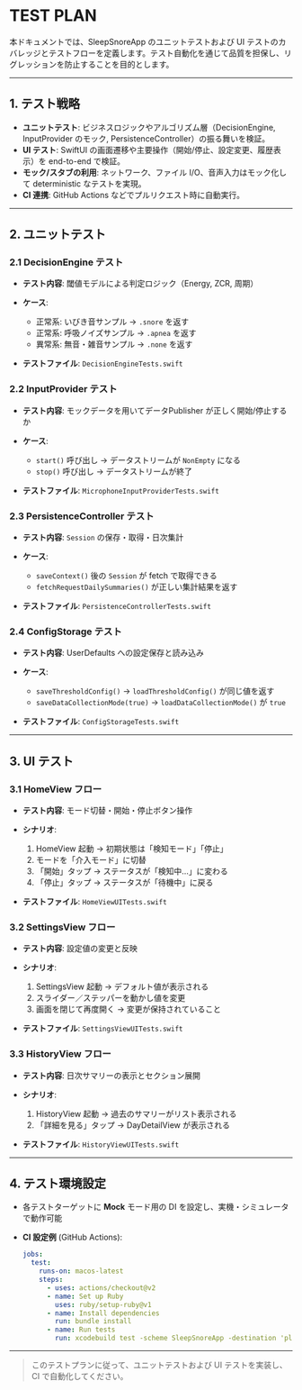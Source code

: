 # TEST PLAN

本ドキュメントでは、SleepSnoreApp のユニットテストおよび UI テストのカバレッジとテストフローを定義します。テスト自動化を通じて品質を担保し、リグレッションを防止することを目的とします。

---

## 1. テスト戦略

* **ユニットテスト**: ビジネスロジックやアルゴリズム層（DecisionEngine, InputProvider のモック, PersistenceController）の振る舞いを検証。
* **UI テスト**: SwiftUI の画面遷移や主要操作（開始/停止、設定変更、履歴表示）を end-to-end で検証。
* **モック/スタブの利用**: ネットワーク、ファイル I/O、音声入力はモック化して deterministic なテストを実現。
* **CI 連携**: GitHub Actions などでプルリクエスト時に自動実行。

---

## 2. ユニットテスト

### 2.1 DecisionEngine テスト

* **テスト内容**: 閾値モデルによる判定ロジック（Energy, ZCR, 周期）
* **ケース**:

  * 正常系: いびき音サンプル → `.snore` を返す
  * 正常系: 呼吸ノイズサンプル → `.apnea` を返す
  * 異常系: 無音・雑音サンプル → `.none` を返す
* **テストファイル**: `DecisionEngineTests.swift`

### 2.2 InputProvider テスト

* **テスト内容**: モックデータを用いてデータPublisher が正しく開始/停止するか
* **ケース**:

  * `start()` 呼び出し → データストリームが `NonEmpty` になる
  * `stop()` 呼び出し → データストリームが終了
* **テストファイル**: `MicrophoneInputProviderTests.swift`

### 2.3 PersistenceController テスト

* **テスト内容**: `Session` の保存・取得・日次集計
* **ケース**:

  * `saveContext()` 後の `Session` が fetch で取得できる
  * `fetchRequestDailySummaries()` が正しい集計結果を返す
* **テストファイル**: `PersistenceControllerTests.swift`

### 2.4 ConfigStorage テスト

* **テスト内容**: UserDefaults への設定保存と読み込み
* **ケース**:

  * `saveThresholdConfig()` → `loadThresholdConfig()` が同じ値を返す
  * `saveDataCollectionMode(true)` → `loadDataCollectionMode()` が `true`
* **テストファイル**: `ConfigStorageTests.swift`

---

## 3. UI テスト

### 3.1 HomeView フロー

* **テスト内容**: モード切替・開始・停止ボタン操作
* **シナリオ**:

  1. HomeView 起動 → 初期状態は「検知モード」「停止」
  2. モードを「介入モード」に切替
  3. 「開始」タップ → ステータスが「検知中…」に変わる
  4. 「停止」タップ → ステータスが「待機中」に戻る
* **テストファイル**: `HomeViewUITests.swift`

### 3.2 SettingsView フロー

* **テスト内容**: 設定値の変更と反映
* **シナリオ**:

  1. SettingsView 起動 → デフォルト値が表示される
  2. スライダー／ステッパーを動かし値を変更
  3. 画面を閉じて再度開く → 変更が保持されていること
* **テストファイル**: `SettingsViewUITests.swift`

### 3.3 HistoryView フロー

* **テスト内容**: 日次サマリーの表示とセクション展開
* **シナリオ**:

  1. HistoryView 起動 → 過去のサマリーがリスト表示される
  2. 「詳細を見る」タップ → DayDetailView が表示される
* **テストファイル**: `HistoryViewUITests.swift`

---

## 4. テスト環境設定

* 各テストターゲットに **Mock** モード用の DI を設定し、実機・シミュレータで動作可能
* **CI 設定例** (GitHub Actions):

  ```yaml
  jobs:
    test:
      runs-on: macos-latest
      steps:
        - uses: actions/checkout@v2
        - name: Set up Ruby
          uses: ruby/setup-ruby@v1
        - name: Install dependencies
          run: bundle install
        - name: Run tests
          run: xcodebuild test -scheme SleepSnoreApp -destination 'platform=iOS Simulator,name=iPhone 14,OS=16.0'
  ```

---

> このテストプランに従って、ユニットテストおよび UI テストを実装し、CI で自動化してください。
